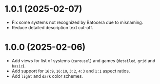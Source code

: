 # 1.0.1 (2025-02-07)

* Fix some systems not recognized by Batocera due to misnaming.
* Reduce detailed description text cut-off.

# 1.0.0 (2025-02-06)

* Add views for list of systems (`carousel`) and games (`detailed`, `grid` and `basic`).
* Add support for `16:9`, `16:10`, `3:2`, `4:3` and `1:1` aspect ratios.
* Add `light` and `dark` color schemes.
